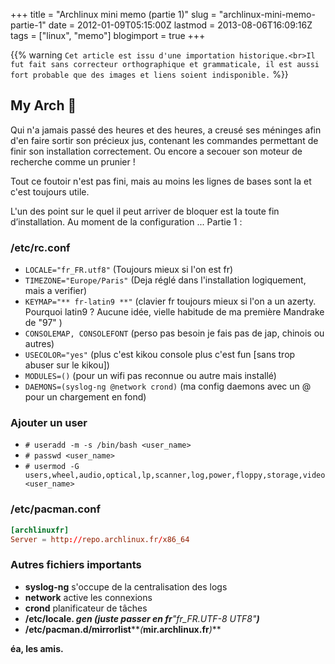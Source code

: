 +++
title = "Archlinux mini memo (partie 1)"
slug = "archlinux-mini-memo-partie-1"
date = 2012-01-09T05:15:00Z
lastmod = 2013-08-06T16:09:16Z
tags = ["linux", "memo"]
blogimport = true
+++

{{% warning `Cet article est issu d'une importation historique.<br>Il fut fait sans correcteur orthographique et grammaticale, il est aussi fort probable que des images et liens soient indisponible.` %}}

## My Arch 🐧

Qui n'a jamais passé des heures et des heures, a creusé ses méninges afin d'en faire sortir son précieux jus, contenant les commandes permettant de finir son installation correctement. Ou encore a secouer son moteur de recherche comme un prunier !

Tout ce foutoir n'est pas fini, mais au moins les lignes de bases sont la et c'est toujours utile.

L'un des point sur le quel il peut arriver de bloquer est la toute fin d’installation. Au moment de la configuration ... Partie 1 :

### /etc/rc.conf
- `LOCALE="fr_FR.utf8"` (Toujours mieux si l'on est fr)
- `TIMEZONE="Europe/Paris"` (Deja réglé dans l'installation logiquement, mais a verifier)
- `KEYMAP="** fr-latin9 **"` (clavier fr toujours mieux si l'on a un azerty. Pourquoi latin9 ? Aucune idée, vielle habitude de ma première Mandrake de "97" )
- `CONSOLEMAP, CONSOLEFONT` (perso pas besoin je fais pas de jap, chinois ou autres)
- `USECOLOR="yes"` (plus c'est kikou console plus c'est fun [sans trop abuser sur le kikou])
- `MODULES=()` (pour un wifi pas reconnue ou autre mais installé)
- `DAEMONS=(syslog-ng @network crond)` (ma config daemons avec un @ pour un chargement en fond)

### Ajouter un user
- `# useradd -m -s /bin/bash <user_name>`
- `# passwd <user_name>`
- `# usermod -G users,wheel,audio,optical,lp,scanner,log,power,floppy,storage,video <user_name>`

### /etc/pacman.conf
```toml
[archlinuxfr]
Server = http://repo.archlinux.fr/x86_64
```

### Autres fichiers importants
- **syslog-ng** s'occupe de la centralisation des logs
- **network** active les connexions
- **crond** planificateur de tâches
- **/etc/locale. _**gen** (juste passer en fr_**_"fr_FR.UTF-8 UTF8"_**_)_**
- **/etc/pacman.d/mirrorlist****_(_**mir.archlinux.fr**_)_**

**éa, les amis.**
